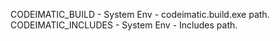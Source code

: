 CODEIMATIC_BUILD - System Env - codeimatic.build.exe path.
CODEIMATIC_INCLUDES - System Env - Includes path.


